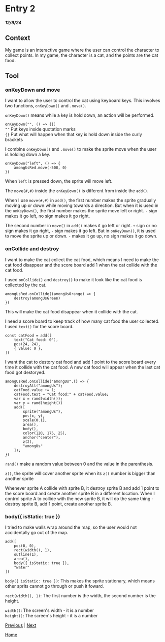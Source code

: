 # Entry 2
##### 12/9/24

## Context
My game is an interactive game where the user can control the character to collect points. In my game, the character is a cat, and the points are the cat food. 

## Tool
### onKeyDown and move
I want to allow the user to control the cat using keyboard keys. This involves two functions, `onKeyDown()` and `.move()`. 

`onKeyDown()` means while a key is hold down, an action will be performed. 

`onKeyDown("", () => {})`  
`""` Put keys inside quotation marks  
`{}` Put what will happen when that key is hold down inside the curly brackets

I combine `onKeyDown()` and `.move()` to make the sprite move when the user is holding down a key. 

``` JS
onKeyDown("left", () => {
    amongUsRed.move(-500, 0)
})
```

When `left` is pressed down, the sprite will move left.

The `move(#,#)` inside the `onKeyDown()` is different from inside the `add()`.

When I use `move(#,#)` in `add()`, the first number makes the sprite gradually moving up or down while moving towards a direction. But when it is used in the `onKeyDown()`, the first number makes the sprite move left or right. `-` sign makes it go left, no sign makes it go right. 

The second number in `move()` in `add()` makes it go left or right. `+` sign or no sign makes it go right, `-` sign makes it go left. But in `onKeyDown()`, it is used to move the sprite up or down. `-` makes it go up, no sign makes it go down.

### onCollide and destroy
I want to make the cat collect the cat food, which means I need to make the cat food disappear and the score board add 1 when the cat collide with the cat food. 

I used `onCollide()` and `destroy()` to make it look like the cat food is collected by the cat. 

``` JS
amongUsRed.onCollide((amongUsOrange) => {
    destroy(amongUsGreen)
})
```

This will make the cat food disappear when it collide with the cat. 

I need a score board to keep track of how many cat food the user collected. I used `text()` for the score board. 

``` JS
const catFood = add([
    text("Cat food: 0"),
    pos(24, 24),
    { value: 0 },
])
```

I want the cat to destory cat food and add 1 point to the score board every time it collide with the cat food. A new cat food will appear when the last cat food got destoryed. 

``` JS
amongUsRed.onCollide("amongUs",() => {
    destroyAll("amongUs");
    catFood.value += 1;
    catFood.text = "Cat food:" + catFood.value;
    var x = rand(width());
    var y = rand(height())
    add([
        sprite("amongUs"),
        pos(x, y),
        scale(0.1),
        area(),
        body(),
        color(120, 175, 25),
        anchor("center"),
        z(2),
        "amongUs"
    ]);
})
```
`rand()` make a random value between 0 and the value in the parenthesis.

`z()`, the sprite will cover another sprite when its `z()` number is bigger than another sprite

Whenever sprite A collide with sprite B, it destroy sprite B and add 1 point to the score board and create another sprite B in a different location. When I control sprite A to collide with the new sprite B, it will do the same thing - destroy sprite B, add 1 point, create another sprite B.

### body({ isStatic: true })
I tried to make walls wrap around the map, so the user would not accidentally go out of the map.

``` JS
add([
    pos(0, 0),
    rect(width(), 1),
    outline(1),
    area(),
    body({ isStatic: true }),
    "water"
])
```

`body({ isStatic: true })`: This makes the sprite stationary, which means other sprits cannot go through or push it foward.

`rect(width(), 1)`: The first number is the width, the second number is the height.

`width()`: The screen's width - it is a number  
`height()`: The screen's height - it is a number



[Previous](entry01.md) | [Next](entry03.md)

[Home](../README.md)